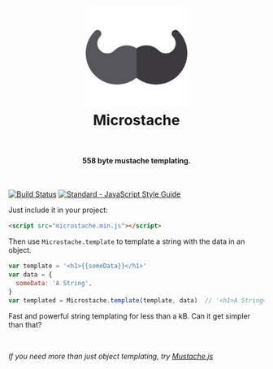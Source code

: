 <h1 align="center">
  <br>
  <a href="#"><img src="https://github.com/RationalCoding/Microstache/raw/master/src/logo.png" alt="HyperHost" width="200"></a>
  <br>
  Microstache
  <br>
  <br>
</h1>
<h4 align="center">558 byte mustache templating.</h4>
<br>

[![Build Status](https://travis-ci.org/RationalCoding/Microstache.svg?branch=master)](https://travis-ci.org/RationalCoding/Microstache) [![Standard - JavaScript Style Guide](https://img.shields.io/badge/code%20style-standard-brightgreen.svg)](http://standardjs.com/)

Just include it in your project:
```html
<script src="microstache.min.js"></script>
```

Then use `Microstache.template` to template a string with the data in an object.  
```javascript
var template = '<h1>{{someData}}</h1>'
var data = {
  someData: 'A String',
}
var templated = Microstache.template(template, data)  // '<h1>A String</h1>'
```

Fast and powerful string templating for less than a kB. Can it get simpler than that?  

<br>

*If you need more than just object templating, try [Mustache.js](https://github.com/janl/mustache.js)*

